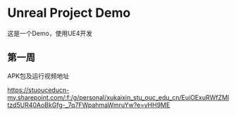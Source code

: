# Unreal Project Demo

这是一个Demo，使用UE4开发

## 第一周

APK包及运行视频地址

https://stuouceducn-my.sharepoint.com/:f:/g/personal/xukaixin_stu_ouc_edu_cn/EuiOExuRWfZMltzd5UR40AoBkGfg-_7q7FWpahmaWmruYw?e=vHH9ME